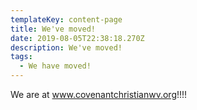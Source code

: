 ```yaml
---
templateKey: content-page
title: We've moved!
date: 2019-08-05T22:38:18.270Z
description: We've moved!
tags:
  - We have moved!
---
```

We are at www.covenantchristianwv.org!!!!
